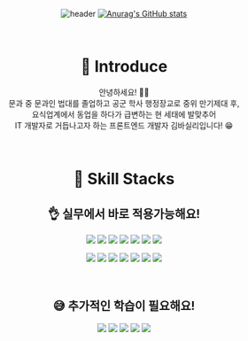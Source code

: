 <div align=center>

![header](https://capsule-render.vercel.app/api?type=waving&color=timeGradient&height=400&section=header&text=FrontEnd😈BasilryKim&fontSize=70)
[![Anurag's GitHub stats](https://github-readme-stats.vercel.app/api?username=basilry&show_icons=true&count_private=true&hide=issues,contribs&theme=tokyonight)](https://github.com/basilry/)

<br>

# 🥳 Introduce

  안녕하세요! 🙋‍♂️
  <br>
  문과 중 문과인 법대를 졸업하고 공군 학사 행정장교로 중위 만기제대 후, 
  <br>
  요식업계에서 동업을 하다가 급변하는 현 세태에 발맞추어 
  <br>
  IT 개발자로 거듭나고자 하는 프론트엔드 개발자 김바실리입니다! 😁
  
<br>

# 🔧 Skill Stacks

## 👌 실무에서 바로 적용가능해요!
<a href="https://ko.javascript.info/" target="_blank"><img src="https://img.shields.io/badge/JavaScript-F7DF1E?style=flat-square&logo=JavaScript&logoColor=white"/></a>
<a href="https://www.typescriptlang.org/docs/" target="_blank"><img src="https://img.shields.io/badge/TypeScript-3178C6?style=flat-square&logo=TypeScript&logoColor=white"/></a>
<a href="https://blog.naver.com/basilry" target="_blank"><img src="https://img.shields.io/badge/HTML5-E34F26?style=flat-square&logo=HTML5&logoColor=white"/></a>
<a href="https://blog.naver.com/basilry" target="_blank"><img src="https://img.shields.io/badge/CSS3-1572B6?style=flat-square&logo=CSS3&logoColor=white"/></a>
<a href="https://ko.reactjs.org/docs/hello-world.html" target="_blank"><img src="https://img.shields.io/badge/ReactJS-61DAFB?style=flat-square&logo=React&logoColor=white"/></a>
<a href="https://reactrouter.com/web/guides/quick-start" target="_blank"><img src="https://img.shields.io/badge/React Router-CA4245?style=flat-square&logo=React Router&logoColor=white"/></a>
<img src="https://img.shields.io/badge/styled-components-DB7093?style=flat-square&logo=styled-components&logoColor=white"/>
  
<a href="https://blog.naver.com/basilry" target="_blank"><img src="https://img.shields.io/badge/Node.js-339933?style=flat-square&logo=Node.js&logoColor=white"/></a>
<a href="https://blog.naver.com/basilry" target="_blank"><img src="https://img.shields.io/badge/Express-000000?style=flat-square&logo=Express&logoColor=white"/></a>
<a href="https://blog.naver.com/basilry" target="_blank"><img src="https://img.shields.io/badge/Git-F05032?style=flat-square&logo=Git&logoColor=white"/></a>
<a href="https://blog.naver.com/basilry" target="_blank"><img src="https://img.shields.io/badge/GitHub-181717?style=flat-square&logo=GitHub&logoColor=white"/></a>
<a href="https://blog.naver.com/basilry" target="_blank"><img src="https://img.shields.io/badge/Slack-4A154B?style=flat-square&logo=Slack&logoColor=white"/></a>
<a href="https://blog.naver.com/basilry" target="_blank"><img src="https://img.shields.io/badge/Notion-000000?style=flat-square&logo=Notion&logoColor=white"/></a>
<a href="https://blog.naver.com/basilry" target="_blank"><img src="https://img.shields.io/badge/Discord-5865F2?style=flat-square&logo=Discord&logoColor=white"/></a>


<br>

## 😅 추가적인 학습이 필요해요!
<a href="https://blog.naver.com/basilry" target="_blank"><img src="https://img.shields.io/badge/Prettier-F7B93E?style=flat-square&logo=Prettier&logoColor=white"/></a>
<a href="https://blog.naver.com/basilry" target="_blank"><img src="https://img.shields.io/badge/ESLint-4B32C3?style=flat-square&logo=ESLint&logoColor=white"/></a>
<a href="https://blog.naver.com/basilry" target="_blank"><img src="https://img.shields.io/badge/Redux-764ABC?style=flat-square&logo=Redux&logoColor=white"/></a>
<a href="https://blog.naver.com/basilry" target="_blank"><img src="https://img.shields.io/badge/Amazon AWS-232F3E?style=flat-square&logo=Amazon AWS&logoColor=white"/></a>
<a href="https://blog.naver.com/basilry" target="_blank"><img src="https://img.shields.io/badge/Firebase-FFCA28?style=flat-square&logo=Firebase&logoColor=white"/></a>


